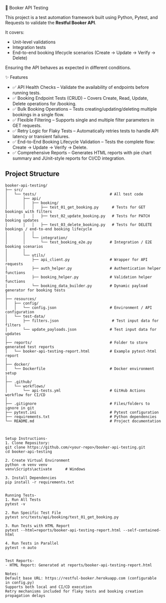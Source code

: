 📘 Booker API Testing

This project is a test automation framework built using Python, Pytest, and Requests to validate the **Restful Booker API**.

It covers:
- Unit-level validations
- Integration tests
- End-to-end booking lifecycle scenarios (Create → Update → Verify → Delete)

Ensuring the API behaves as expected in different conditions.



✨ Features
- ✅ API Health Checks – Validate the availability of endpoints before running tests.
- ✅ Booking Endpoint Tests (CRUD) – Covers Create, Read, Update, Delete operations for /booking.
- ✅ Bulk Booking Operations – Tests creating/updating/deleting multiple bookings in a single flow.
- ✅ Flexible Filtering – Supports single and multiple filter parameters in GET requests.
- ✅ Retry Logic for Flaky Tests – Automatically retries tests to handle API latency or transient failures.
- ✅ End-to-End Booking Lifecycle Validation – Tests the complete flow: Create → Update → Verify → Delete.
- ✅ Comprehensive Reports – Generates HTML reports with pie chart summary and JUnit-style reports for CI/CD integration.

## Project Structure

```text
booker-api-testing/
├── src/
│   └── tests/                                 # All test code
│       ├── api/
│       │   ├── booking/
│       │   │   ├── test_01_get_booking.py      # Tests for GET bookings with filters
│       │   │   ├── test_02_update_booking.py   # Tests for PATCH booking updates
│       │   │   ├── test_03_delete_booking.py   # Tests for DELETE bookings / end-to-end booking lifecycle
│       │   │
│       │   └── integration/
│       │       └── test_booking_e2e.py        # Integration / E2E booking scenarios
│       │
│       └── utils/
│           ├── api_client.py                  # Wrapper for API requests
│           ├── auth_helper.py                 # Authentication helper functions
│           ├── booking_helper.py              # Validation helper functions
│           └── booking_data_builder.py        # Dynamic payload generator for booking tests
│
├── resources/
│   ├── config/
│   │   └── config.json                        # Environment / API configuration
│   └── test-data/
│       ├── filters.json                        # Test input data for filters
│       └── update_payloads.json               # Test input data for updates
│
├── reports/                                   # Folder to store generated test reports
│   └── booker-api-testing-report.html         # Example pytest-html report
│
├── docker/
│   └── Dockerfile                             # Docker environment setup
│
├── .github/
│   └── workflows/
│       └── api-tests.yml                      # GitHub Actions workflow for CI/CD
│
├── .gitignore                                 # Files/folders to ignore in git
├── pytest.ini                                 # Pytest configuration
├── requirements.txt                           # Python dependencies
└── README.md                                  # Project documentation



Setup Instructions-
1. Clone Repository:
git clone https://github.com/<your-repo>/booker-api-testing.git
cd booker-api-testing

2. Create Virtual Environment
python -m venv venv
venv\Scripts\activate      # Windows

3. Install Dependencies
pip install -r requirements.txt


Running Tests-
1. Run All Tests
pytest -v

2. Run Specific Test File
pytest src/tests/api/booking/test_01_get_booking.py

3. Run Tests with HTML Report
pytest --html=reports/booker-api-testing-report.html --self-contained-html

4. Run Tests in Parallel
pytest -n auto


Test Reports-
- HTML Report: Generated at reports/booker-api-testing-report.html

Notes:
Default base URL: https://restful-booker.herokuapp.com (configurable in config.py)
Supports both local and CI/CD execution
Retry mechanisms included for flaky tests and booking creation propagation delays
